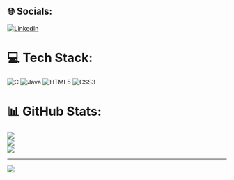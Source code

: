 
## 🌐 Socials:
[![LinkedIn](https://img.shields.io/badge/LinkedIn-%230077B5.svg?logo=linkedin&logoColor=white)](https://linkedin.com/in/www.linkedin.com/in/om-makode-76858a251) 

# 💻 Tech Stack:
![C](https://img.shields.io/badge/c-%2300599C.svg?style=for-the-badge&logo=c&logoColor=white) ![Java](https://img.shields.io/badge/java-%23ED8B00.svg?style=for-the-badge&logo=openjdk&logoColor=white) ![HTML5](https://img.shields.io/badge/html5-%23E34F26.svg?style=for-the-badge&logo=html5&logoColor=white) ![CSS3](https://img.shields.io/badge/css3-%231572B6.svg?style=for-the-badge&logo=css3&logoColor=white)
# 📊 GitHub Stats:
![](https://github-readme-stats.vercel.app/api?username=om-makode&theme=holi&hide_border=false&include_all_commits=false&count_private=false)<br/>
![](https://github-readme-streak-stats.herokuapp.com/?user=om-makode&theme=holi&hide_border=false)<br/>
![](https://github-readme-stats.vercel.app/api/top-langs/?username=om-makode&theme=holi&hide_border=false&include_all_commits=false&count_private=false&layout=compact)

---
[![](https://visitcount.itsvg.in/api?id=om-makode&icon=0&color=0)](https://visitcount.itsvg.in)

<!-- Proudly created with GPRM ( https://gprm.itsvg.in ) -->
